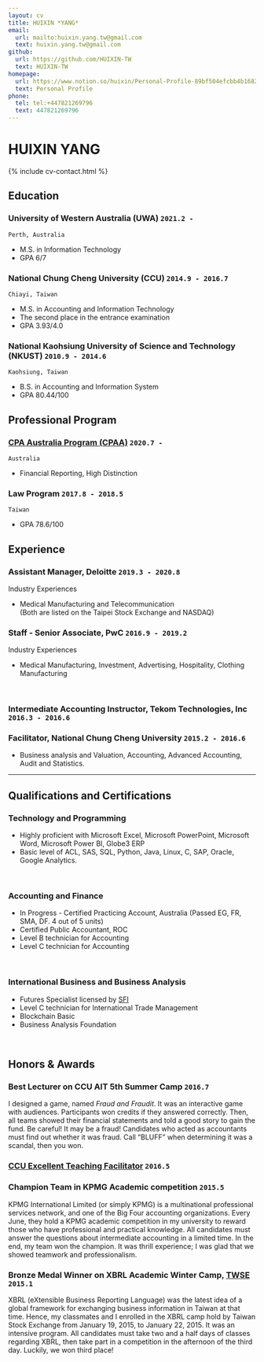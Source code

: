 ```yaml
---
layout: cv
title: HUIXIN *YANG*
email:
  url: mailto:huixin.yang.tw@gmail.com
  text: huixin.yang.tw@gmail.com
github:
  url: https://github.com/HUIXIN-TW
  text: HUIXIN-TW
homepage:
  url: https://www.notion.so/huixin/Personal-Profile-89bf504efcbb4b1682c249e127b194f1
  text: Personal Profile
phone:
  tel: tel:+447821269796
  text: 447821269796
---
```


# HUIXIN **YANG**

<!--
include contact information from the front matter
Supported arguments:
    - homepage: url, text
    - phone
    - email
-->

{% include cv-contact.html %}

<!--
print format: use --- to separate pages
-->

## Education

### **University of Western Australia (UWA)** `2021.2 -`

```
Perth, Australia
```
- M.S. in Information Technology
- GPA 6/7


### **National Chung Cheng University (CCU)** `2014.9 - 2016.7`

```
Chiayi, Taiwan
```
- M.S. in Accounting and Information Technology
- The second place in the entrance examination
- GPA 3.93/4.0

### **National Kaohsiung University of Science and Technology (NKUST)** `2010.9 - 2014.6`

```
Kaohsiung, Taiwan 
```
- B.S. in Accounting and Information System
- GPA 80.44/100

## Professional Program

### **[CPA Australia Program (CPAA)](https://www.cpaaustralia.com.au)** `2020.7 -`

```
Australia
```
- Financial Reporting, High Distinction

### **Law Program** `2017.8 - 2018.5`

```
Taiwan
```
- GPA 78.6/100

## Experience

### **Assistant Manager, Deloitte** `2019.3 - 2020.8`

<!-- For more detail but not show on CV
Responsibility
- Possessed sound knowledge of US GAAP, IFRS, and SOX internal control audits.
- Performed financial modeling to support and challenge key assumptions made by the development team and external advisors, such as DCF models.
- Performed risk assessment of material financial statement items while exercising judgment within agreed parameters under COSO framework.
- Performed valuation analysis of assets, debt, and equity, such as intangible assets impairment and convertible bond.
- Complied with audit methodology, internal risk management, and external regulatory requirements.
- Set up the strategic plans and budget within milestone-driven projects to meet all required deadlines.
- Drafted reports and presentations to the engagement leader, which will enable decisions on audit opinion.
- Visualized data in easy-to-understand formats by using tools and techniques.
- Utilized IT skills for data cleaning, manipulation, and mapping.
- Interrogate and question external market/clinical research and analysis.
- Supervise, coach, and develop junior members of staff within teams, on client premises, and in the office.
- Assisting in preparing the company and branches year-end audit, with constant monitoring of internal controls for Taiwan and overseas branch offices: 5 days in San Jose, 10 days in Singapore.
- Utilized IT skills for data cleaning, manipulation, and mapping - Microsoft Excel, Power BI
<br>

Leadership
- Leaded 4 members and managed audit plan for a listed companies
- Supervise, coach, and develop junior members of staff within teams, on client premises, and in the office.
- Drafted reports and presentations to the engagement leader, which will enable decisions on audit opinion.
- Communicated with clients and proactively sought timely feedback for improvement to maximize client satisfaction.
- Conducted client interviews and led internal meetings to facilitate effective audit planning and execution.
<br>
-->

Industry Experiences
- Medical Manufacturing and Telecommunication<br>
(Both are listed on the Taipei Stock Exchange and NASDAQ)<br>

### **Staff - Senior Associate, PwC** `2016.9 - 2019.2`

<!-- For more detail but not show on CV
Responsibility
- Conducted in Biotechnology Industry initial public offering project.
- Evaluated investment profile including local/international, public/private stocks, and bonds by natures under IFRS9.
- Evaluated derivative financial instruments.
- Recalculated net asset value and return on investment.
- Reviewed cash flow forecasts for the prospectus to assess the feasibility of the assumptions.
- Building detailed financial reports analysis to evaluate performance and determine the impacts of potential M&A transactions.
- Assessed financial risk information, including market risk, credit risk, liquidity risk, interest rate risk, and sensitive analysis of each.
- Supervised a security physical inventory and performed security and bank confirmations.
- Complied with audit methodology, internal risk management, and external regulatory requirements.
- Directed non-profit organizations audit and tax declaration audit.
- Assisting in preparing the company and branches year-end audit, with constant monitoring of internal controls for Taiwan and overseas branch offices:12 days in Dongguan, 17 days in Shanghai, 2 days in Nanjing, 3days in Wuhan and 12 days in New Jersey and Memphis.
<br>

Leadership
- Initiated plans before auditing, and managed a project, then assign tasks to team member based on priority
- Leaded 2 members and managed audit plan for a listed companies
<br>
-->

Industry Experiences
- Medical Manufacturing, Investment, Advertising, Hospitality, Clothing Manufacturing
<br>

### **Intermediate Accounting Instructor, Tekom Technologies, Inc** `2016.3 - 2016.6`

<!-- For more detail but not show on CV
- Provided guidance
- Initiated study planning for students
<br>
-->

### **Facilitator, National Chung Cheng University** `2015.2 - 2016.6`
- Business analysis and Valuation, Accounting, Advanced Accounting, Audit and Statistics.<br>

<!-- For more detail but not show on CV
Business analysis and Valuation `2016.2 - 2016.6`<br>
Principles of Accounting `2015.9 - 2016.6`<br>
Advanced Accounting `2015.9 - 2016.6`<br>
Audit and Assurance `2015.9 - 2016.6`<br>
Statistics `2015.2 - 2015.6`<br>
- Provided guidance and handouts
- Assisted professors and gave students instructions
<br>
-->

---

## Qualifications and Certifications
### **Technology and Programming**
- Highly proficient with Microsoft Excel, Microsoft PowerPoint, Microsoft Word, Microsoft Power BI, Globe3 ERP
- Basic level of ACL, SAS, SQL, Python, Java, Linux, C, SAP, Oracle, Google Analytics. 
<br>

### **Accounting and Finance**
- In Progress - Certified Practicing Account, Australia (Passed EG, FR, SMA, DF. 4 out of 5 units)
- Certified Public Accountant, ROC
- Level B technician for Accounting
- Level C technician for Accounting
<br>

### **International Business and Business Analysis**
- Futures Specialist licensed by [SFI](https://www.sfi.org.tw/en/)
- Level C technician for International Trade Management
- Blockchain Basic
- Business Analysis Foundation
<br>

## Honors & Awards

### **Best Lecturer on CCU AIT 5th Summer Camp** `2016.7`

I designed a game, named _Fraud and Fraudit_. It was an interactive game with audiences. Participants won credits if they answered correctly. Then, all teams showed their financial statements and told a good story to gain the fund. Be careful! It may be a fraud! Candidates who acted as accountants must find out whether it was fraud. Call “BLUFF” when determining it was a scandal, then you won.

<!-- For more detail but not show on CV
Before I graduated, the Accounting students’ Guild invited me as a lecturer for the fifth accounting summer camp on July 10, 2016. It flattered me when I heard. I attached great importance to teaching high school students who are interested in accounting. Hence, I took a week to design my game - Fraud and Fraudit. It was an interactive game with audiences. Participants won credits by a group if they answered correctly. Then, all teams showed their financial statements and told a good story to gain the fund. Be careful! It may be a fraud! Candidates who acted as accountants must find out whether it was fraud. Call “BLUFF” when determining it was a scandal, then you won.
<br>
-->

### **[CCU Excellent Teaching Facilitator](https://oaa.ccu.edu.tw/_files_oaa/dev/ta_selection/ta_selection104.pdf)** `2016.5`

### **Champion Team in KPMG Academic competition** `2015.5`

KPMG International Limited (or simply KPMG) is a multinational professional services network, and one of the Big Four accounting organizations. Every June, they hold a KPMG academic competition in my university to reward those who have professional and practical knowledge. All candidates must answer the questions about intermediate accounting in a limited time. In the end, my team won the champion. It was thrill experience; I was glad that we showed teamwork and professionalism.
<br>

### **Bronze Medal Winner on XBRL Academic Winter Camp, [TWSE](https://www.twse.com.tw/en/)** `2015.1`

XBRL (eXtensible Business Reporting Language) was the latest idea of a global framework for exchanging business information in Taiwan at that time. Hence, my classmates and I enrolled in the XBRL camp hold by Taiwan Stock Exchange from January 19, 2015, to January 22, 2015. It was an intensive program. All candidates must take two and a half days of classes regarding XBRL, then take part in a competition in the afternoon of the third day. Luckily, we won third place!
<br>


<!-- ### Footer
Last updated: May 2022 -->
